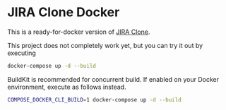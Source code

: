 # JIRA Clone Docker

This is a ready-for-docker version of [JIRA Clone](https://github.com/oldboyxx/jira_clone/).

This project does not completely work yet, but you can try it out by executing

```bash
docker-compose up -d --build
```

BuildKit is recommended for concurrent build. If enabled on your Docker environment, execute as follows instead.

```bash
COMPOSE_DOCKER_CLI_BUILD=1 docker-compose up -d --build
```
